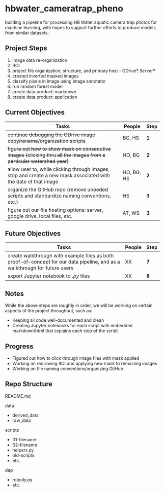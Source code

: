 # hbwater_cameratrap_pheno
building a pipeline for processing HB Water aquatic camera trap photos for machine learning, with hopes to support further efforts to produce models from similar datasets.


## Project Steps 
1. image data re-organization 
2. ROI  
3. project file organization, structure, and primary host - GDrive? Server?
4. created inverted masked images
5. classify pixels in image using image annotator 
6. run random forest model
7. create data product: markdown
8. create data product: application


## Current Objectives
Tasks | People | Step
------- | -------- | --------
~~continue debugging the GDrive image copy/rename/organization scripts~~| BG, HS | **1**
~~figure out how to show mask on consecutive images (clicking thru all the images from a particular watershed year)~~ | HO, BG | **2**
allow user to, while clicking through images, stop and create a new mask associated with the date of that image  | HO, BG, HS | **2**
organize the GitHub repo (remove uneeded scripts and standardize naming conventions, etc.)   | HS | **3**
figure out our file hosting options: server, google drive, local files, etc.   | AT, WS | **3**


## Future Objectives
Tasks | People | Step
------- | -------- | --------
create walkthrough with example files as both proof-of-concept for our data pipeline, and as a walkthrough for future users | XX | **7**
export Jupyter notebook to *.py* files  | XX | **8**


## Notes
While the above steps are roughly in order, we will be working on certain aspects of the project throughout, such as:
  - Keeping all code well-documented and clean
  - Creating Jupyter notebooks for each script with embedded markdown/html that explains each step of the script


## Progress
- Figured out how to click through image files with mask applied
- Working on redrawing ROI and applying new mask to remaining images
- Working on file naming conventions/organizing GitHub


## Repo Structure

README.md

data
- derived_data
- raw_data

scripts
- 01-filename
- 02-filename
- helpers.py
- old-scripts
- etc.

dep
- roipoly.py
- etc.



